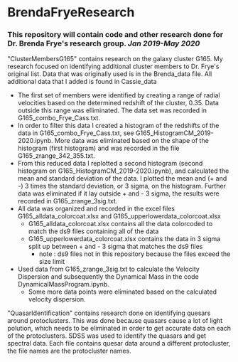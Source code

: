 # BrendaFryeResearch

### This repository will contain code and other research done for Dr. Brenda Frye's research group. *Jan 2019-May 2020*

"ClusterMembersG165" contains research on the galaxy cluster G165. My research focused on identifying additional cluster members to Dr. Frye's original list. Data that was originally used is in the Brenda_data file. All additional data that I added is found in Cassie_data
 * The first set of members were identified by creating a range of radial velocities based on the determined redshift of the cluster, 0.35. Data outside this range was elliminated. The data set was recorded in G165_combo_Frye_Cass.txt.
 * In order to filter this data I created a histogram of the redshifts of the data in G165_combo_Frye_Cass.txt, see G165_HistogramCM_2019-2020.ipynb. More data was eliminated based on the shape of the histogram (first histogram) and was recorded in the file G165_zrange_342_355.txt.
 * From this reduced data I replotted a second histogram (second histogram on G165_HistogramCM_2019-2020.ipynb), and calculated the mean and standard deviation of the data. I plotted the mean and (+ and -) 3 times the standard deviation, or 3 sigma, on the histogram. Further data was eliminated if it lay outside + and - 3 sigma, the results were recorded in G165_zrange_3sig.txt.
 * All data was organized and recorded in the excel files G165_alldata_colorcoat.xlsx and G165_upperlowerdata_colorcoat.xlsx
    * G165_alldata_colorcoat.xlsx contains all the data colorcoded to match the ds9 files containing all of the data
    * G165_upperlowerdata_colorcoat.xlsx contains the data in 3 sigma split up between + and - 3 sigma that matches the ds9 files
        * note : ds9 files not in this repository because the files exceed the size limit
 * Used data from G165_zrange_3sig.txt to calculate the Velocity Dispersion and subsequently the Dynamical Mass in the code DynamicalMassProgram.ipynb.
    * Some more data points were eliminated based on the calculated velocity dispersion.
 
"QuasarIdentification" contains research done on identifying quesars around protoclusters. This was done because quasars cause a lot of light polution, which needs to be eliminated in order to get accurate data on each of the protoclusters. SDSS was used to identify the quasars and get spectral data. Each file contains quesar data around a different protocluster, the file names are the protocluster names.
